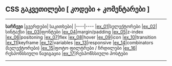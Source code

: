## CSS გაკვეთილები [ კოდები + კომენტარები ]

---

**სარჩევი**
|გვერდები| საკითხები|
|----|----
|[ex_01](https://github.com/ddatunashvili/CSS_tutorials/tree/master/ex_01)|სელექტორები
|[ex_02](https://github.com/ddatunashvili/CSS_tutorials/tree/master/ex_02)|სინტაქსი
|[ex_03](https://github.com/ddatunashvili/CSS_tutorials/tree/master/ex_03)|ფონტები
|[ex_04](https://github.com/ddatunashvili/CSS_tutorials/tree/master/ex_04)|margin/padding
|[ex_05](https://github.com/ddatunashvili/CSS_tutorials/tree/master/ex_05)|z-index
|[ex_06](https://github.com/ddatunashvili/CSS_tutorials/tree/master/ex_06)|positoning
|[ex_07](https://github.com/ddatunashvili/CSS_tutorials/tree/master/ex_07)|flex
|[ex_08](https://github.com/ddatunashvili/CSS_tutorials/tree/master/ex_08)|hover
|[ex_09](https://github.com/ddatunashvili/CSS_tutorials/tree/master/ex_09)|icon
|[ex_10](https://github.com/ddatunashvili/CSS_tutorials/tree/master/ex_10)|transition
|[ex_11](https://github.com/ddatunashvili/CSS_tutorials/tree/master/ex_11)|keyframe
|[ex_12](https://github.com/ddatunashvili/CSS_tutorials/tree/master/ex_12)|variables
|[ex_13](https://github.com/ddatunashvili/CSS_tutorials/tree/master/ex_13)|responsive
|[ex_14](https://github.com/ddatunashvili/CSS_tutorials/tree/master/ex_14)|combinators (სელექტორები)
|[ex_15](https://github.com/ddatunashvili/CSS_tutorials/tree/master/ex_15)|ფოტო ფილტრები / ჩრდილები 
|[ex_16](https://github.com/ddatunashvili/CSS_tutorials/tree/master/ex_16%20პრაქტიკა)|რესპონსსიული ნავიგაცია
|[ex_17](https://github.com/ddatunashvili/CSS_tutorials/tree/master/ex_17%20პრაქტიკა)|რესპონსსიული პოსტები

---
